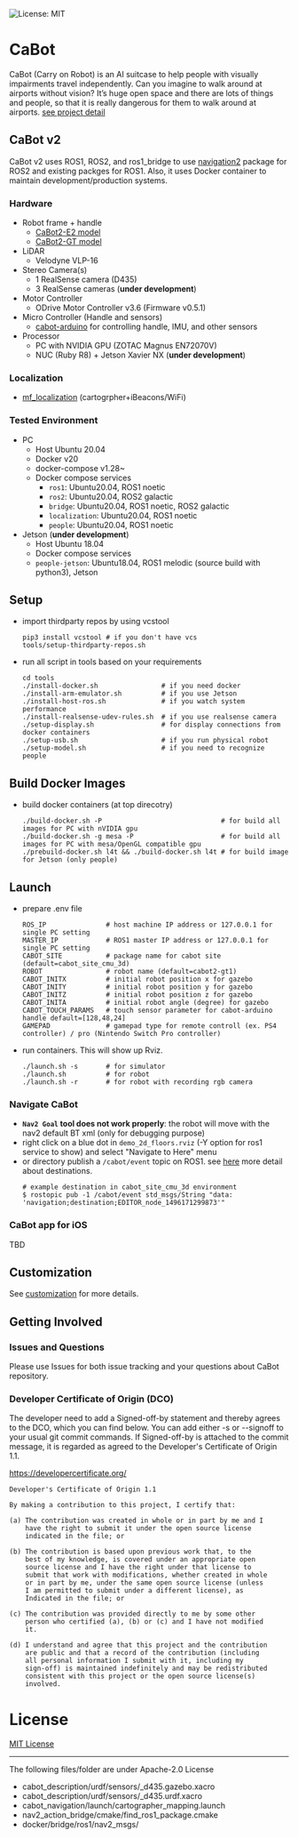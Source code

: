 ![License: MIT](https://img.shields.io/badge/License-MIT-blue.svg)

# CaBot

CaBot (Carry on Robot) is an AI suitcase to help people with visually impairments travel independently. Can you imagine to walk around at airports without vision? It’s huge open space and there are lots of things and people, so that it is really dangerous for them to walk around at airports. [see project detail](https://www.cs.cmu.edu/~NavCog/cabot.html)

## CaBot v2

CaBot v2 uses ROS1, ROS2, and ros1_bridge to use [navigation2](https://github.com/ros-planning/navigation2) package for ROS2 and existing packges for ROS1. Also, it uses Docker container to maintain development/production systems.

### Hardware
- Robot frame + handle
  - [CaBot2-E2 model](https://github.com/CMU-cabot/cabot_design/tree/master/cabot2-e2)
  - [CaBot2-GT model](https://github.com/CMU-cabot/cabot_design/tree/master/cabot2-gt)
- LiDAR
  - Velodyne VLP-16
- Stereo Camera(s)
  - 1 RealSense camera (D435)
  - 3 RealSense cameras (**under development**)
- Motor Controller
  - ODrive Motor Controller v3.6 (Firmware v0.5.1)
- Micro Controller (Handle and sensors)
  - [cabot-arduino](https://github.com/CMU-cabot/cabot-arduino) for controlling handle, IMU, and other sensors
- Processor
  - PC with NVIDIA GPU (ZOTAC Magnus EN72070V)
  - NUC (Ruby R8) + Jetson Xavier NX (**under development**)

### Localization
- [mf_localization](https://github.com/CMU-cabot/cabot/tree/dev/mf_localization) (cartogrpher+iBeacons/WiFi)

### Tested Environment
- PC
  - Host Ubuntu 20.04
  - Docker v20
  - docker-compose v1.28~
  - Docker compose services
    - `ros1`: Ubuntu20.04, ROS1 noetic
    - `ros2`: Ubuntu20.04, ROS2 galactic
    - `bridge`: Ubuntu20.04, ROS1 noetic, ROS2 galactic
    - `localization`: Ubuntu20.04, ROS1 noetic
    - `people`: Ubuntu20.04, ROS1 noetic
- Jetson (**under development**)
  - Host Ubuntu 18.04
  - Docker compose services
  - `people-jetson`: Ubuntu18.04, ROS1 melodic (source build with python3), Jetson

## Setup
- import thirdparty repos by using vcstool
  ```
  pip3 install vcstool # if you don't have vcs
  tools/setup-thirdparty-repos.sh
  ```
- run all script in tools based on your requirements
  ```
  cd tools
  ./install-docker.sh                # if you need docker
  ./install-arm-emulator.sh          # if you use Jetson
  ./install-host-ros.sh              # if you watch system performance
  ./install-realsense-udev-rules.sh  # if you use realsense camera
  ./setup-display.sh                 # for display connections from docker containers
  ./setup-usb.sh                     # if you run physical robot
  ./setup-model.sh                   # if you need to recognize people
  ```

## Build Docker Images
- build docker containers (at top direcotry)
  ```
  ./build-docker.sh -P                              # for build all images for PC with nVIDIA gpu
  ./build-docker.sh -g mesa -P                      # for build all images for PC with mesa/OpenGL compatible gpu
  ./prebuild-docker.sh l4t && ./build-docker.sh l4t # for build image for Jetson (only people)
  ```

## Launch
- prepare .env file
  ```
  ROS_IP               # host machine IP address or 127.0.0.1 for single PC setting
  MASTER_IP            # ROS1 master IP address or 127.0.0.1 for single PC setting
  CABOT_SITE           # package name for cabot site (default=cabot_site_cmu_3d)
  ROBOT                # robot name (default=cabot2-gt1)
  CABOT_INITX          # initial robot position x for gazebo
  CABOT_INITY          # initial robot position y for gazebo
  CABOT_INITZ          # initial robot position z for gazebo
  CABOT_INITA          # initial robot angle (degree) for gazebo
  CABOT_TOUCH_PARAMS   # touch sensor parameter for cabot-arduino handle default=[128,48,24]
  GAMEPAD              # gamepad type for remote controll (ex. PS4 controller) / pro (Nintendo Switch Pro controller)
  ```
- run containers. This will show up Rviz.
  ```
  ./launch.sh -s       # for simulator
  ./launch.sh          # for robot
  ./launch.sh -r       # for robot with recording rgb camera
  ```

### Navigate CaBot

- **`Nav2 Goal` tool does not work properly**: the robot will move with the nav2 default BT xml (only for debugging purpose)
- right click on a blue dot in `demo_2d_floors.rviz` (-Y option for ros1 service to show) and select "Navigate to Here" menu
- or directory publish a `/cabot/event` topic on ROS1. see [here](doc/destinations.md) more detail about destinations.
  ```
  # example destination in cabot_site_cmu_3d environment
  $ rostopic pub -1 /cabot/event std_msgs/String "data: 'navigation;destination;EDITOR_node_1496171299873'"
  ```

### CaBot app for iOS

TBD

## Customization

See [customization](doc/customization.md) for more details.

## Getting Involved

### Issues and Questions

Please use Issues for both issue tracking and your questions about CaBot repository.

### Developer Certificate of Origin (DCO)

The developer need to add a Signed-off-by statement and thereby agrees to the DCO, which you can find below. You can add either -s or --signoff to your usual git commit commands. If Signed-off-by is attached to the commit message, it is regarded as agreed to the Developer's Certificate of Origin 1.1.


https://developercertificate.org/
```
Developer's Certificate of Origin 1.1

By making a contribution to this project, I certify that:

(a) The contribution was created in whole or in part by me and I
    have the right to submit it under the open source license
    indicated in the file; or

(b) The contribution is based upon previous work that, to the
    best of my knowledge, is covered under an appropriate open
    source license and I have the right under that license to
    submit that work with modifications, whether created in whole
    or in part by me, under the same open source license (unless
    I am permitted to submit under a different license), as
    Indicated in the file; or

(c) The contribution was provided directly to me by some other
    person who certified (a), (b) or (c) and I have not modified
    it.

(d) I understand and agree that this project and the contribution
    are public and that a record of the contribution (including
    all personal information I submit with it, including my
    sign-off) is maintained indefinitely and may be redistributed
    consistent with this project or the open source license(s)
    involved.
```

# License

[MIT License](LICENSE)


---
The following files/folder are under Apache-2.0 License

- cabot_description/urdf/sensors/_d435.gazebo.xacro
- cabot_description/urdf/sensors/_d435.urdf.xacro
- cabot_navigation/launch/cartographer_mapping.launch
- nav2_action_bridge/cmake/find_ros1_package.cmake
- docker/bridge/ros1/nav2_msgs/
